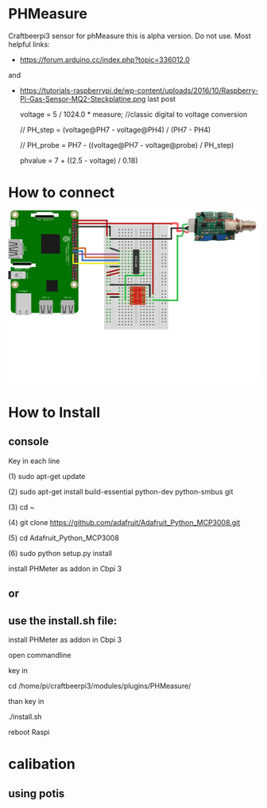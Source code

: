 # PHMeasure
Craftbeerpi3 sensor for phMeasure
this is alpha version. Do not use.
Most helpful links:
- https://forum.arduino.cc/index.php?topic=336012.0

and

- https://tutorials-raspberrypi.de/wp-content/uploads/2016/10/Raspberry-Pi-Gas-Sensor-MQ2-Steckplatine.png last post


  voltage = 5 / 1024.0 * measure; //classic digital to voltage conversion


  // PH_step = (voltage@PH7 - voltage@PH4) / (PH7 - PH4)


  // PH_probe = PH7 - ((voltage@PH7 - voltage@probe) / PH_step)


  phvalue = 7 + ((2.5 - voltage) / 0.18)
   
  
# How to connect

![Test Graph](https://github.com/JamFfm/PHMeasure/blob/master/RaspberryPiPHSensorSteckplatine.png "wireing")

# How to Install

## console

Key in each line

(1) sudo apt-get update

(2) sudo apt-get install build-essential python-dev python-smbus git

(3) cd ~

(4) git clone https://github.com/adafruit/Adafruit_Python_MCP3008.git

(5) cd Adafruit_Python_MCP3008

(6) sudo python setup.py install

install PHMeter as addon in Cbpi 3

## or

## use the install.sh file:

install PHMeter as addon in Cbpi 3

open commandline

key in

cd /home/pi/craftbeerpi3/modules/plugins/PHMeasure/

than key in 

./install.sh

reboot Raspi

# calibation


## using potis


